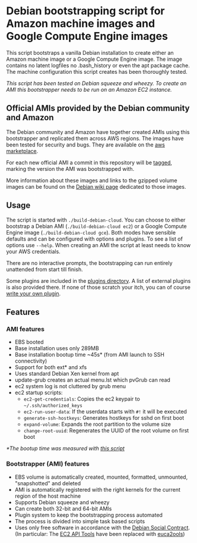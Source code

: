 # Debian bootstrapping script for Amazon machine images and Google Compute Engine images #

This script bootstraps a vanilla Debian installation to create either
an Amazon machine image or a Google Compute Engine image.
The image contains no latent logfiles no .bash\_history or even the apt package cache.  
The machine configuration this script creates has been thoroughly tested.

*This script has been tested on Debian squeeze and wheezy.*
*To create an AMI this bootstrapper needs to be run on an Amazon EC2 instance.*

## Official AMIs provided by the Debian community and Amazon ##

The Debian community and Amazon have together created AMIs using this bootstrapper
and replicated them across AWS regions. The images have been tested for security and bugs.
They are available on the [aws marketplace](https://aws.amazon.com/marketplace/pp/ref=csl_clsc_prd?sku=8fvdn95s5ev33cprr62nq3q7t).

For each new official AMI a commit in this repository will be [tagged](https://github.com/andsens/ec2debian-build-ami/tags),
marking the version the AMI was bootstrapped with.

More information about these images and links to the gzipped volume images can be found on the
[Debian wiki page](http://wiki.debian.org/Cloud/AmazonEC2Image/Squeeze) dedicated to those images.

## Usage ##

The script is started with ``./build-debian-cloud``.
You can choose to either bootstrap a Debian AMI (``./build-debian-cloud ec2``)
or a Google Compute Engine image (``./build-debian-cloud gce``).
Both modes have sensible defaults and can be configured with options and plugins.
To see a list of options use ``--help``.
When creating an AMI the script at least needs to know your AWS credentials.

There are no interactive prompts, the bootstrapping can run entirely unattended
from start till finish.

Some plugins are included in the [plugins directory](https://github.com/andsens/ec2debian-build-ami/tree/master/plugins).
A list of external plugins is also provided there. If none of those scratch
your itch, you can of course [write your own plugin](https://github.com/andsens/ec2debian-build-ami/blob/master/plugins/HOWTO.md).

## Features ##

### AMI features ###

* EBS booted
* Base installation uses only 289MB
* Base installation bootup time ~45s* (from AMI launch to SSH connectivity)
* Support for both ext* and xfs
* Uses standard Debian Xen kernel from apt
* update-grub creates an actual menu.lst which pvGrub can read
* ec2 system log is not cluttered by grub menu
* ec2 startup scripts:
  * `ec2-get-credentials`: Copies the ec2 keypair to `~/.ssh/authorized_keys`
  * `ec2-run-user-data`: If the userdata starts with `#!` it will be executed
  * `generate-ssh-hostkeys`: Generates hostkeys for sshd on first boot
  * `expand-volume`: Expands the root partition to the volume size
  * `change-root-uuid`: Regenerates the UUID of the root volume on first boot

*\*The bootup time was measured with [this script](https://gist.github.com/3813743)*

### Bootstrapper (AMI) features ###

* EBS volume is automatically created, mounted, formatted, unmounted, "snapshotted" and deleted
* AMI is automatically registered with the right kernels for the current region of the host machine
* Supports Debian squeeze and wheezy
* Can create both 32-bit and 64-bit AMIs
* Plugin system to keep the bootstrapping process automated
* The process is divided into simple task based scripts
* Uses only free software in accordance with the [Debian Social Contract](http://www.debian.org/social_contract).  
  (In particular: The [EC2 API Tools](http://aws.amazon.com/developertools/351)
  have been replaced with [euca2ools](http://www.eucalyptus.com/download/euca2ools))
